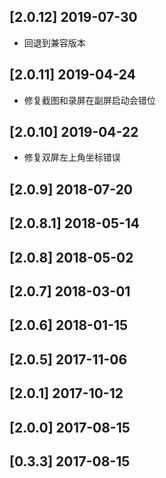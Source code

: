 ## [2.0.12] 2019-07-30

*  回退到兼容版本

## [2.0.11] 2019-04-24

*  修复截图和录屏在副屏启动会错位

## [2.0.10] 2019-04-22

*  修复双屏左上角坐标错误

## [2.0.9] 2018-07-20


## [2.0.8.1] 2018-05-14


## [2.0.8] 2018-05-02


## [2.0.7] 2018-03-01


## [2.0.6] 2018-01-15


## [2.0.5] 2017-11-06


## [2.0.1] 2017-10-12


## [2.0.0] 2017-08-15


## [0.3.3] 2017-08-15


